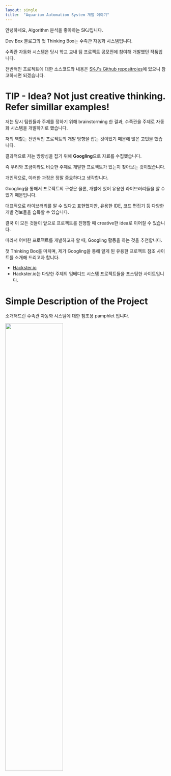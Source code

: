 ```yaml
---
layout: single
title:  "Aquarium Automation System 개발 이야기"
---
```


안녕하세요, Algorithm 분석을 좋아하는 SKJ입니다.

Dev Box 블로그의 첫 Thinking Box는 수족관 자동화 시스템입니다.

수족관 자동화 시스템은 당시 학교 교내 팀 프로젝트 공모전에 참여해 개발했던 작품입니다.

전반적인 프로젝트에 대한 소스코드와 내용은 [SKJ's Github repositroies](https://github.com/KeunJuSong?tab=repositories)에 있으니 참고하시면 되겠습니다.

# TIP - Idea? Not just creative thinking. Refer simillar examples! 
저는 당시 팀원들과 주제를 정하기 위해 brainstorming 한 결과, 수족관을 주제로 자동화 시스템을 개발하기로 했습니다.

저의 역할는 전반적인 프로젝트의 개발 방향을 잡는 것이었기 때문에 많은 고민을 했습니다.

결과적으로 저는 방향성을 잡기 위해 **Googling**으로 자료를 수집했습니다.

즉 우리와 조금이라도 비슷한 주제로 개발한 프로젝트가 있는지 찾아보는 것이었습니다.

개인적으로, 이러한 과정은 정말 중요하다고 생각합니다.

Googling을 통해서 프로젝트의 구성은 물론, 개발에 있어 유용한 라이브러리들을 알 수 있기 때문입니다.

대표적으로 라이브러리를 알 수 있다고 표현했지만, 유용한 IDE, 코드 편집기 등 다양한 개발 정보들을 습득할 수 있습니다.

결국 이 모든 것들이 앞으로 프로젝트를 진행할 때 creative한 idea로 이어질 수 있습니다.

따라서 어떠한 프로젝트를 개발하고자 할 때, Googling 활동을 하는 것을 추천합니다.

첫 Thinking Box를 마치며, 제가 Googling을 통해 알게 된 유용한 프로젝트 참조 사이트를 소개해 드리고자 합니다.
* [Hackster.io](https://www.hackster.io/)
* Hackster.io는 다양한 주제의 임베디드 시스템 프로젝트들을 포스팅한 사이트입니다.

# Simple Description of the Project

소개해드린 수족관 자동화 시스템에 대한 참조용 pamphlet 입니다.

<img src="https://user-images.githubusercontent.com/48046183/103457687-af5aa400-4d44-11eb-8525-f4710b63e69f.jpg"  width="60%">
